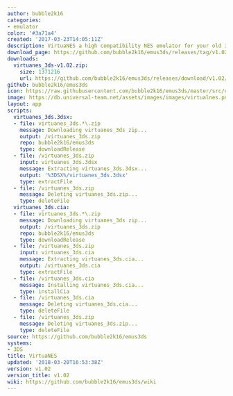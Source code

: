 ```yaml
---
author: bubble2k16
categories:
- emulator
color: '#3a71a4'
created: '2017-03-23T14:05:11Z'
description: VirtuaNES a high compatibility NES emulator for your old 3DS or 2DS.
download_page: https://github.com/bubble2k16/emus3ds/releases/tag/v1.02
downloads:
  virtuanes_3ds-v1.02.zip:
    size: 1371216
    url: https://github.com/bubble2k16/emus3ds/releases/download/v1.02/virtuanes_3ds-v1.02.zip
github: bubble2k16/emus3ds
icon: https://raw.githubusercontent.com/bubble2k16/emus3ds/master/src/cores/virtuanes/assets/icon.png
image: https://db.universal-team.net/assets/images/images/virtualnes.png
layout: app
scripts:
  virtuanes_3ds.3dsx:
  - file: virtuanes_3ds.*\.zip
    message: Downloading virtuanes_3ds zip...
    output: /virtuanes_3ds.zip
    repo: bubble2k16/emus3ds
    type: downloadRelease
  - file: /virtuanes_3ds.zip
    input: virtuanes_3ds.3dsx
    message: Extracting virtuanes_3ds.3dsx...
    output: '%3DSX%/virtuanes_3ds.3dsx'
    type: extractFile
  - file: /virtuanes_3ds.zip
    message: Deleting virtuanes_3ds.zip...
    type: deleteFile
  virtuanes_3ds.cia:
  - file: virtuanes_3ds.*\.zip
    message: Downloading virtuanes_3ds zip...
    output: /virtuanes_3ds.zip
    repo: bubble2k16/emus3ds
    type: downloadRelease
  - file: /virtuanes_3ds.zip
    input: virtuanes_3ds.cia
    message: Extracting virtuanes_3ds.cia...
    output: /virtuanes_3ds.cia
    type: extractFile
  - file: /virtuanes_3ds.cia
    message: Installing virtuanes_3ds.cia...
    type: installCia
  - file: /virtuanes_3ds.cia
    message: Deleting virtuanes_3ds.cia...
    type: deleteFile
  - file: /virtuanes_3ds.zip
    message: Deleting virtuanes_3ds.zip...
    type: deleteFile
source: https://github.com/bubble2k16/emus3ds
systems:
- 3DS
title: VirtuaNES
updated: '2018-03-20T16:53:38Z'
version: v1.02
version_title: v1.02
wiki: https://github.com/bubble2k16/emus3ds/wiki
---
```

